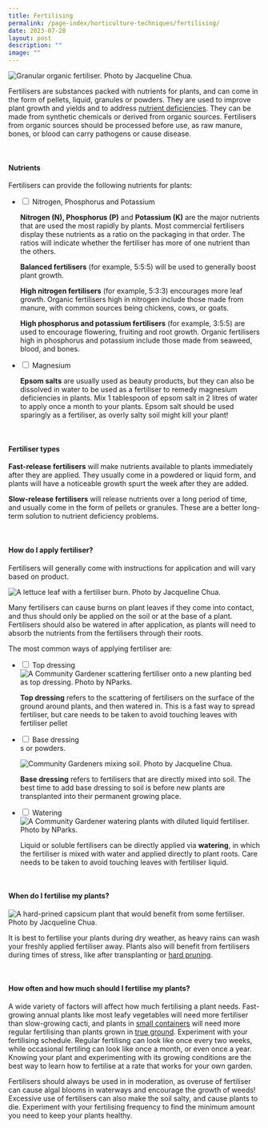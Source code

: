 ```yaml
---
title: Fertilising
permalink: /page-index/horticulture-techniques/fertilising/
date: 2023-07-28
layout: post
description: ""
image: ""
---
```

<section>
	<img title="Granular organic fertiliser. Photo by Jacqueline Chua." src="/images/Horti%20techniques/Fertiliser_Jacchua.jpg">
	<p>Fertilisers are substances packed with nutrients for plants, and can come in the form of pellets, liquid, granules or powders. They are used to improve plant growth and yields and  to address <a href="/page-index/plant-problems/nutrient-deficiencies/">nutrient deficiencies</a>. They can be made from synthetic chemicals or derived from organic sources. Fertilisers from organic sources should be processed before use, as raw manure, bones, or blood can carry pathogens or cause disease.</p>
	<br>
</section>

<section>
	<h4>Nutrients</h4>
	<p>Fertilisers can provide the following nutrients for plants:</p>
		<ul class="jekyllcodex_accordion">
	<li><input type="checkbox" id="accordion1">
		<label for="accordion1">Nitrogen, Phosphorus and Potassium</label><div>
	<p><b>Nitrogen (N), Phosphorus (P)</b> and <b>Potassium (K)</b> are the major nutrients that are used the most rapidly by plants. Most commercial fertilisers display these nutrients as a ratio on the packaging in that order. The ratios will indicate whether the fertiliser has more of one nutrient than the others.</p>
	<p><b>Balanced fertilisers</b> (for example, 5:5:5) will be used to generally boost plant growth.</p>
	<p><b>High nitrogen fertilisers</b> (for example, 5:3:3) encourages more leaf growth. Organic fertilisers high in nitrogen include those made from manure, with common sources being chickens, cows, or goats.</p>
	<p><b>High phosphorus and potassium fertilisers</b> (for example, 3:5:5) are used to encourage flowering, fruiting and root growth. Organic fertilisers high in phosphorus and potassium include those made from seaweed, blood, and bones.</p> 
		</div></li>
	<li><input type="checkbox" id="accordion2">
		<label for="accordion2">Magnesium</label><div>
	<p> <b>Epsom salts</b> are usually used as beauty products, but they can also be dissolved in water to be used as a fertiliser to remedy magnesium deficiencies in plants. Mix 1 tablespoon of epsom salt in 2 litres of water to apply once a month to your plants. Epsom salt should be used sparingly as a fertiliser, as overly salty soil might kill your plant! </p>
</div></li>
			</ul>
</section>
	<br>
<section>
	<h4>Fertiliser types</h4>
	<p><b>Fast-release fertilisers</b> will make nutrients available to plants immediately after they are applied. They usually come in a powdered or liquid form, and plants will have a noticeable growth spurt the week after they are added.</p>
	<p><b>Slow-release fertilisers</b> will release nutrients over a long period of time, and usually come in the form of pellets or granules. These are a better long-term solution to nutrient deficiency problems.</p>
	<br>
</section>

<section>
	<h4>How do I apply fertiliser?</h4>
	<p>Fertilisers will generally come with instructions for application and will vary based on product. </p>
	<img title="A lettuce leaf with a fertiliser burn. Photo by Jacqueline Chua." src="/images/Horti%20techniques/fertiliserburn_jacquelinechua.jpg">
	<p>	Many fertilisers can cause burns on plant leaves if they come into contact, and thus should only be applied on the soil or at the base of a plant. Fertilisers should also be watered in after application, as plants will need to absorb the nutrients from the fertilisers through their roots.</p>
	<p>The most common ways of applying fertiliser are:</p>
<ul class="jekyllcodex_accordion">
	<li><input type="checkbox" id="accordion3">
		<label for="accordion3">Top dressing</label><div>
	<img title="A Community Gardener scattering fertiliser onto a new planting bed as top dressing. Photo by NParks." src="/images/Gardeners/Fertilising.jpg">
	<p><b>Top dressing</b> refers to the scattering of  fertilisers on the surface of the ground around plants, and then watered in. This is a fast way to spread fertiliser, but care needs to be taken to avoid touching leaves with fertiliser pellet
		</p></div></li>
	<li><input type="checkbox" id="accordion4">
		<label for="accordion4">Base dressing</label><div>s or powders.<p></p>
	<img title="Community Gardeners mixing soil. Photo by Jacqueline Chua." src="/images/Gardeners/Digging%20(4).jpg">
	<p><b>Base dressing</b> refers to  fertilisers that are directly mixed into soil. The best time to add base dressing to soil is before new plants are transplanted into their permanent growing place.</p>
		</div></li>
	<li><input type="checkbox" id="accordion5">
		<label for="accordion5">Watering</label><div>
	<img title="A Community Gardener watering plants with diluted liquid fertiliser. Photo by NParks." src="/images/Gardeners/Planting%20(1).jpg">
	<p>Liquid or soluble fertilisers can be directly applied via <b>watering</b>, in which the fertiliser is mixed with water and applied directly to plant roots. Care needs to be taken to avoid touching leaves with fertiliser liquid.</p>
	</div></li>	
</ul></section>
<br>
<section>
	<h4>When do I fertilise my plants?</h4>
	<img title="A hard-prined capsicum plant that would benefit from some fertiliser. Photo by Jacqueline Chua." src="/images/Horti%20techniques/hardpruning_jacchua%20(2).jpg">
	<p>It is best to fertilise your plants during dry weather, as heavy rains can wash your freshly applied fertiliser away. Plants also will benefit from fertilisers during times of stress, like after transplanting or <a href="/page-index/horticulture-techniques/pruning/">hard pruning</a>.</p>
</section>
	<br>
<section>
	<h4>How often and how much should I fertilise my plants?</h4>
	<p>A wide variety of factors will affect how much fertilising a plant needs. Fast-growing annual plants like most leafy vegetables will need more fertiliser than slow-growing cacti, and plants in <a href="/horticulture-techniques/planting-in-containers/">small containers</a> will need more regular fertilising than plants grown in <a href="/page-index/horticulture-techniques/true-ground/">true ground</a>. Experiment with your fertilising schedule. Regular fertilisng can look like once every two weeks, while occasional fertiling can look like once a month, or even once a year.  Knowing your plant and experimenting with its growing conditions are the best way to learn how to fertilise at a rate that works for your own garden. </p>
	<p>Fertilisers should always be used in in moderation, as overuse of fertiliser can cause algal blooms in waterways and encourage the growth of weeds! Excessive use of fertilisers can also make the soil salty, and cause plants to die. Experiment with your fertilising frequency to find the minimum amount you need to keep your plants healthy.</p>
	</section>